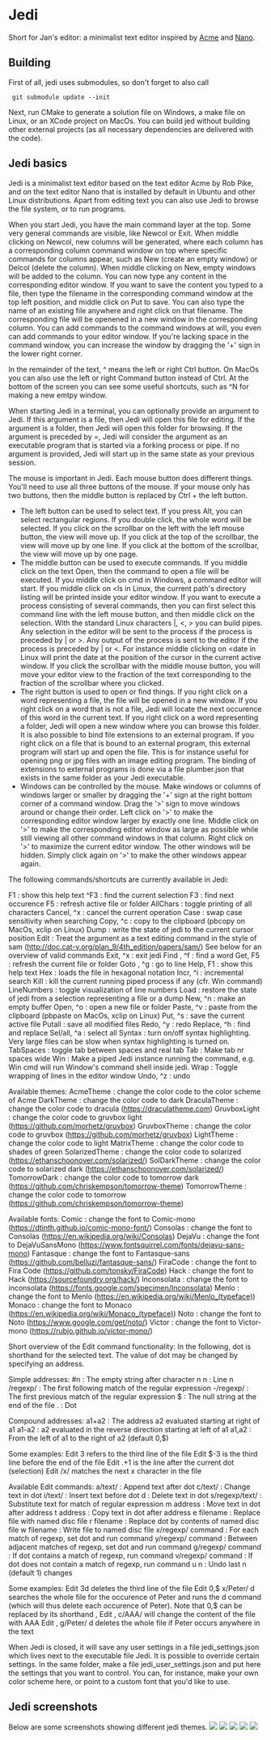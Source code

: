 # Jedi

Short for Jan's editor: a minimalist text editor inspired by [Acme](http://acme.cat-v.org/) and [Nano](https://github.com/madnight/nano).

Building
--------
First of all, jedi uses submodules, so don't forget to also call

     git submodule update --init

Next, run CMake to generate a solution file on Windows, a make file on Linux, or an XCode project on MacOs.
You can build jed without building other external projects (as all necessary dependencies are delivered with the code). 


Jedi basics
-----------

Jedi is a minimalist text editor based on the text editor Acme by Rob Pike, 
and on the text editor Nano that is installed by default in Ubuntu and
other Linux distributions.
Apart from editing text you can also use Jedi to browse the file system, or
to run programs.

When you start Jedi, you have the main command layer at the top. Some very
general commands are visible, like Newcol or Exit. When middle clicking on 
Newcol, new columns will be generated, where each column has a corresponding
column command window on top where specific commands for columns appear, such
as New (create an empty window) or Delcol (delete the column). When middle
clicking on New, empty windows will be added to the column. You can now type
any content in the corresponding editor window. If you want to save the content 
you typed to a file, then type the filename in the corresponding command window 
at the top left position, and middle click on Put to save.
You can also type the name of an existing file anywhere and right click on 
that filename. The corresponding file will be openened in a new window in 
the corresponding column. 
You can add commands to the command windows at will, you even can add 
commands to your editor window. If you're lacking space in the command 
window, you can increase the window by dragging the '+' sign in the lower
right corner.

In the remainder of the text, ^ means the left or right Ctrl button.
On MacOs you can also use the left or right Command button instead of Ctrl.
At the bottom of the screen you can see some useful shortcuts, such as ^N
for making a new emtpy window.

When starting Jedi in a terminal, you can optionally provide an argument to Jedi. 
If this argument is a file, then Jedi will open this file for editing. 
If the argument is a folder, then Jedi will open this folder for browsing. 
If the argument is preceded by =, Jedi will consider the argument as
an executable program that is started via a forking process or pipe.
If no argument is provided, Jedi will start up in the same state as
your previous session.

The mouse is important in Jedi. Each mouse button does different things.
You'll need to use all three buttons of the mouse. If your mouse only has
two buttons, then the middle button is replaced by Ctrl + the left button.

- The left button can be used to select text. If you press Alt, you can
  select rectangular regions. If you double click, the whole word will be
  selected.
  If you click on the scrollbar on the left with the left mouse button, the
  view will move up. If you click at the top of the scrollbar, the view 
  will move up by one line. If you click at the bottom of  the scrollbar, 
  the view will move up by one page.
- The middle button can be used to execute commands. If you middle click 
  on the text Open, then the command to open a file will be executed.
  If you middle click on cmd in Windows, a command editor will start. If 
  you middle click on <ls in Linux, the current path's directory listing
  will be printed inside your editor window. If you want to execute
  a process consisting of several commands, then you can first select this
  command line with the left mouse button, and then middle click on the
  selection.
  With the standard Linux characters |, <, > you can build pipes. Any 
  selection in the editor will be sent to the process if the process is 
  preceded by | or >. Any output of the process is sent to the editor
  if the process is preceded by | or <. For instance middle clicking on
  <date in Linux will print the date at the position of the cursor in the 
  current active window.
  If you click the scrollbar with the middle mouse button, you will move
  your editor view to the fraction of the text corresponding to the 
  fraction of the scrollbar where you clicked.
- The right button is used to open or find things. If you right click on
  a word representing a file, the file will be opened in a new window.
  If you right click on a word that is not a file, Jedi will locate the next
  occurence of this word in the current text.
  If you right click on a word representing a folder, Jedi will open a new
  window where you can browse this folder.
  It is also possible to bind file extensions to an external program. If you
  right click on a file that is bound to an external program, this external
  program will start up and open the file. This is for instance useful for
  opening png or jpg files with an image editing program. The binding of
  extensions to external programs is done via a file plumber.json that 
  exists in the same folder as your Jedi executable.
- Windows can be controlled by the mouse. Make windows or columns of windows
  larger or smaller by dragging the '+' sign at the right bottom corner of
  a command window. Drag the '>' sign to move windows around or change their
  order. Left click on '>' to make the corresponding editor window larger by
  exactly one line. Middle click on '>' to make the corresponding editor
  window as large as possible while still viewing all other command windows
  in that column. Right click on '>' to maximize the current editor window.
  The other windows will be hidden. Simply click again on '>' to make the
  other windows appear again.

The following commands/shortcuts are currently available in Jedi:

F1             : show this help text
^F3            : find the current selection
F3             : find next occurence
F5             : refresh active file or folder
AllChars       : toggle printing of all characters
Cancel, ^x     : cancel the current operation
Case					 : swap case sensitivity when searching
Copy, ^c       : copy to the clipboard (pbcopy on MacOs, xclip on Linux)
Dump           : write the state of jedi to the current cursor position
Edit <command> : Treat the argument as a text editing command in the style of sam
                 (http://doc.cat-v.org/plan_9/4th_edition/papers/sam/)
                 See below for an overview of valid commands
Exit, ^x       : exit jedi
Find , ^f      : find a word
Get, F5        : refresh the current file or folder
Goto , ^g      : go to line
Help, F1       : show this help text
Hex <file>     : loads the file in hexagonal notation
Incr, ^i       : incremental search
Kill           : kill the current running piped process if any 
                 (cfr. Win command)
LineNumbers    : toggle visualization of line numbers
Load           : restore the state of jedi from a selection representing a file or a dump
New, ^n        : make an empty buffer
Open, ^o       : open a new file or folder
Paste, ^v      : paste from the clipboard (pbpaste on MacOs, xclip on Linux)
Put, ^s        : save the current active file
Putall         : save all modified files
Redo, ^y       : redo
Replace, ^h    : find and replace
Sel/all, ^a    : select all
Syntax         : turn on/off syntax highlighting. Very large files 
                 can be slow when syntax highlighting is turned on.
TabSpaces      : toggle tab between spaces and real tab
Tab <nr>       : Make tab nr spaces wide
Win <command>  : Make a piped Jedi instance running the command, e.g. Win cmd 
                 will run Window's command shell inside jedi.
Wrap           : Toggle wrapping of lines in the editor window
Undo, ^z       : undo

Available themes:
AcmeTheme      : change the color code to the color scheme of Acme
DarkTheme      : change the color code to dark
DraculaTheme   : change the color code to dracula (https://draculatheme.com)
GruvboxLight   : change the color code to gruvbox light (https://github.com/morhetz/gruvbox)
GruvboxTheme   : change the color code to gruvbox (https://github.com/morhetz/gruvbox)
LightTheme     : change the color code to light
MatrixTheme    : change the color code to shades of green
SolarizedTheme : change the color code to solarized (https://ethanschoonover.com/solarized/)
SolDarkTheme   : change the color code to solarized dark (https://ethanschoonover.com/solarized/)
TomorrowDark   : change the color code to tomorrow dark (https://github.com/chriskempson/tomorrow-theme)
TomorrowTheme  : change the color code to tomorrow (https://github.com/chriskempson/tomorrow-theme)

Available fonts:
Comic          : change the font to Comic-mono (https://dtinth.github.io/comic-mono-font/)
Consolas       : change the font to Consolas (https://en.wikipedia.org/wiki/Consolas)
DejaVu         : change the font to DejaVuSansMono (https://www.fontsquirrel.com/fonts/dejavu-sans-mono)
Fantasque      : change the font to Fantasque-sans (https://github.com/belluzj/fantasque-sans/)
FiraCode       : change the font to Fira Code (https://github.com/tonsky/FiraCode)
Hack           : change the font to Hack (https://sourcefoundry.org/hack/)
Inconsolata    : change the font to inconsolata (https://fonts.google.com/specimen/Inconsolata)
Menlo          : change the font to Menlo (https://en.wikipedia.org/wiki/Menlo_(typeface))
Monaco         : change the font to Monaco (https://en.wikipedia.org/wiki/Monaco_(typeface))
Noto           : change the font to Noto (https://www.google.com/get/noto/)
Victor         : change the font to Victor-mono (https://rubjo.github.io/victor-mono/)

Short overview of the Edit command functionality:
  In the following, dot is shorthand for the selected text.
  The value of dot may be changed by specifying an address.

  Simple addresses:
  #n                : The empty string after character n
  n                 : Line n
  /regexp/          : The first following match of the regular expression
  -/regexp/         : The first previous match of the regular expression
  $                 : The null string at the end of the file
  .                 : Dot
  
  Compound addresses:
  a1+a2             : The address a2 evaluated starting at right of a1
  a1-a2             : a2 evaluated in the reverse direction starting at left of a1
  a1,a2             : From the left of a1 to the right of a2 (default 0,$)
  
  Some examples:
  Edit 3 refers to the third line of the file
  Edit $-3 is the third line before the end of the file
  Edit .+1 is the line after the current dot (selection)
  Edit /x/ matches the next x character in the file
  
  Available Edit commands:
  a/text/           : Append text after dot
  c/text/           : Change text in dot
  i/text/           : Insert text before dot
  d                 : Delete text in dot
  s/regexp/text/    : Substitute text for match of regular expression
  m address         : Move text in dot after address
  t address         : Copy text in dot after address
  e filename        : Replace file with named disc file
  r filename        : Replace dot by contents of named disc file
  w filename        : Write file to named disc file
  x/regexp/ command : For each match of regexp, set dot and run command
  y/regexp/ command : Between adjacent matches of regexp, set dot and run command
  g/regexp/ command : If dot contains a match of regexp, run command
  v/regexp/ command : If dot does not contain a match of regexp, run command
  u n               : Undo last n (default 1) changes
  
  Some examples:
  Edit 3d deletes the third line of the file
  Edit 0,$ x/Peter/ d searches the whole file for the occurence of Peter and runs the d command (which will thus delete each occurence of Peter). Note that 0,$ can be replaced by its shorthand ,
  Edit , c/AAA/ will change the content of the file with AAA
  Edit , g/Peter/ d deletes the whole file if Peter occurs anywhere in the text
     

When Jedi is closed, it will save any user settings in a file 
jedi_settings.json which lives next to the executable file Jedi. It is 
possible to override certain settings. In the same folder, make a file 
jedi_user_settings.json and put here the settings that you want to control. 
You can, for instance, make your own color scheme here, or point to a custom
font that you'd like to use.

Jedi screenshots
----------------
Below are some screenshots showing different jedi themes.
![](images/jedi_dark.png)
![](images/jedi_acme.png)
![](images/jedi_dracula.png)
![](images/jedi_gruvbox.png)
![](images/jedi_sol.png)

